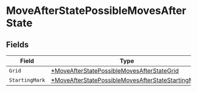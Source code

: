 # MoveAfterStatePossibleMovesAfterState


## Fields

| Field                                                                                                                          | Type                                                                                                                           | Required                                                                                                                       | Description                                                                                                                    |
| ------------------------------------------------------------------------------------------------------------------------------ | ------------------------------------------------------------------------------------------------------------------------------ | ------------------------------------------------------------------------------------------------------------------------------ | ------------------------------------------------------------------------------------------------------------------------------ |
| `Grid`                                                                                                                         | [*MoveAfterStatePossibleMovesAfterStateGrid](../../models/shared/moveafterstatepossiblemovesafterstategrid.md)                 | :heavy_minus_sign:                                                                                                             | N/A                                                                                                                            |
| `StartingMark`                                                                                                                 | [*MoveAfterStatePossibleMovesAfterStateStartingMark](../../models/shared/moveafterstatepossiblemovesafterstatestartingmark.md) | :heavy_minus_sign:                                                                                                             | N/A                                                                                                                            |